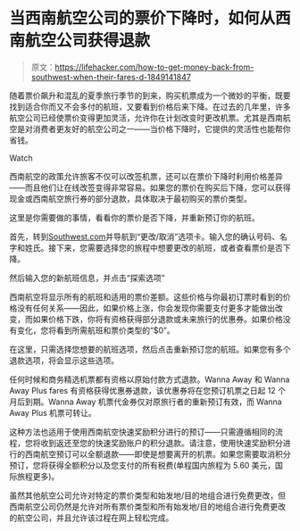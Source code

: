 # 当西南航空公司的票价下降时，如何从西南航空公司获得退款

> 原文：<https://lifehacker.com/how-to-get-money-back-from-southwest-when-their-fares-d-1849141847>

随着票价飙升和混乱的夏季旅行季节的到来，购买机票成为一个微妙的平衡，既要找到适合你而又不会多付的航班，又要看到价格后来下降。在过去的几年里，许多航空公司已经使票价变得更加灵活，允许你在计划改变时更改机票。尤其是西南航空是对消费者更友好的航空公司之一——当价格下降时，它提供的灵活性也能帮你省钱。

Watch

西南航空的政策允许旅客不仅可以改签机票，还可以在票价下降时利用价格差异——而且他们让在线改签变得非常容易。如果您的票价在购买后下降，您可以获得现金或西南航空旅行券的部分退款，具体取决于最初购买的票价类型。

这里是你需要做的事情，看看你的票价是否下降，并重新预订你的航班。

首先，转到[Southwest.com](https://www.southwest.com/)并导航到“更改/取消”选项卡。输入您的确认号码、名字和姓氏。接下来，您需要选择您的旅程中想要更改的航班，或者查看票价是否下降。

然后输入您的新航班信息，并点击“探索选项”

西南航空将显示所有的航班和适用的票价差额。这些价格与你最初订票时看到的价格没有任何关系——因此，如果价格上涨，你会发现你需要支付更多才能做出改变，而如果价格下跌，你将有资格获得部分退款或未来旅行的优惠券。如果价格没有变化，您将看到所需航班和票价类型的“$0”。

在这里，只需选择您想要的航班选项，然后点击重新预订您的航班。如果您有多个退款选项，将会显示这些选项。

任何时候和商务精选机票都有资格以原始付款方式退款。Wanna Away 和 Wanna Away Plus fares 有资格获得优惠券退款，该优惠券将在您预订机票之日起 12 个月后到期。Wanna Away 机票代金券仅对原旅行者的重新预订有效，而 Wanna Away Plus 机票可转让。

这种方法也适用于使用西南航空快速奖励积分进行的预订——只需遵循相同的流程，您将收到返还至您的快速奖励账户的积分退款。请注意，使用快速奖励积分进行的西南航空预订可以全额退款——即使是想要离开的机票。如果您需要取消积分预订，您将获得全额积分以及您支付的所有税费(单程国内旅程为 5.60 美元，国际旅程更多)。

虽然其他航空公司允许对特定的票价类型和始发地/目的地组合进行免费更改，但西南航空公司仍然是允许对所有票价类型和所有始发地/目的地组合进行免费更改的航空公司，并且允许该过程在网上轻松完成。